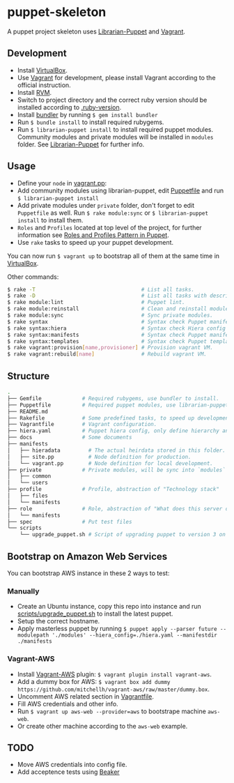 # puppet-skeleton

A puppet project skeleton uses [Librarian-Puppet](http://librarian-puppet.com/) and [Vagrant](http://www.vagrantup.com/).

## Development

* Install [VirtualBox](https://www.virtualbox.org/).
* Use [Vagrant](http://www.vagrantup.com/) for development, please install Vagrant according to the official instruction.
* Install [RVM](http://rvm.io).
* Switch to project directory and the correct ruby version should be installed according to [.ruby-version](https://github.com/hSATAC/puppet-skeleton/blob/master/.ruby-version).
* Install [bundler](http://bundler.io/) by running `$ gem install bundler`
* Run `$ bundle install` to install required rubygems.
* Run `$ librarian-puppet install` to install required puppet modules. Community modules and private modules will be installed in `modules` folder. See [Librarian-Puppet](http://librarian-puppet.com/) for further info.

## Usage

* Define your `node` in [vagrant.pp](https://github.com/hSATAC/puppet-skeleton/blob/master/manifests/vagrant.pp):
* Add community modules using librarian-puppet, edit [Puppetfile](https://github.com/hSATAC/puppet-skeleton/blob/master/Puppetfile) and run `$ librarian-puppet install`
* Add private modules under `private` folder, don't forget to edit `Puppetfile` as well. Run `$ rake module:sync` or `$ librarian-puppet install` to install them.
* `Roles` and `Profiles` located at top level of the project, for further information see [Roles and Profiles Pattern in Puppet](http://blog.hsatac.net/2014/04/roles-and-profiles-pattern-in-puppet/).
* Use `rake` tasks to speed up your puppet development.

You can now run `$ vagrant up` to bootstrap all of them at the same time in [VirtualBox](https://www.virtualbox.org/).

Other commands:

```bash
$ rake -T                                  # List all tasks.
$ rake -D                                  # List all tasks with descriptions.
$ rake module:lint                         # Puppet lint.
$ rake module:reinstall                    # Clean and reinstall modules.
$ rake module:sync                         # Sync private modules.
$ rake syntax                              # Syntax check Puppet manifests and templates
$ rake syntax:hiera                        # Syntax check Hiera config files
$ rake syntax:manifests                    # Syntax check Puppet manifests
$ rake syntax:templates                    # Syntax check Puppet templates
$ rake vagrant:provision[name,provisioner] # Provision vagrant VM.
$ rake vagrant:rebuild[name]               # Rebuild vagrant VM.
```

## Structure

```bash
.
├── Gemfile             # Required rubygems, use bundler to install.
├── Puppetfile          # Required puppet modules, use librarian-puppet to install.
├── README.md
├── Rakefile            # Some predefined tasks, to speed up development.
├── Vagrantfile         # Vagrant configuration.
├── hiera.yaml          # Puppet hiera config, only define hierarchy and datadir in this file.
├── docs                # Some documents
├── manifests
│   ├── hieradata         # The actual heirdata stored in this folder.
│   ├── site.pp           # Node definition for production.
│   └── vagrant.pp        # Node definition for local development.
├── private             # Private modules, will be sync into `modules` folder by `librarian-puppet`.
│   ├── common
│   └── users
├── profile             # Profile, abstraction of "Technology stack"
│   ├── files
│   └── manifests
├── role                # Role, abstraction of "What does this server do?"
│   └── manifests
├── spec                # Put test files
└── scripts
    └── upgrade_puppet.sh # Script of upgrading puppet to version 3 on Ubuntu
```
## Bootstrap on Amazon Web Services

You can bootstrap AWS instance in these 2 ways to test:

### Manually

* Create an Ubuntu instance, copy this repo into instance and run [scripts/upgrade_puppet.sh](https://github.com/hSATAC/puppet-skeleton/blob/master/scripts/upgrade_puppet.sh) to install the latest puppet.
* Setup the correct hostname.
* Apply masterless puppet by running `$ puppet apply --parser future --modulepath './modules' --hiera_config=./hiera.yaml --manifestdir ./manifests`

### Vagrant-AWS

* Install [Vagrant-AWS](https://github.com/mitchellh/vagrant-aws) plugin: `$ vagrant plugin install vagrant-aws`.
* Add a dummy box for AWS: `$ vagrant box add dummy https://github.com/mitchellh/vagrant-aws/raw/master/dummy.box`.
* Uncomment AWS related section in [Vagrantfile](https://github.com/hSATAC/puppet-skeleton/blob/master/Vagrantfile).
* Fill AWS credentials and other info.
* Run `$ vagrant up aws-web --provider=aws` to bootstrape machine `aws-web`.
* Or create other machine according to the `aws-web` example.

## TODO

* Move AWS credentials into config file.
* Add acceptence tests using [Beaker](https://github.com/puppetlabs/beaker/wiki/How-To-Beaker)

